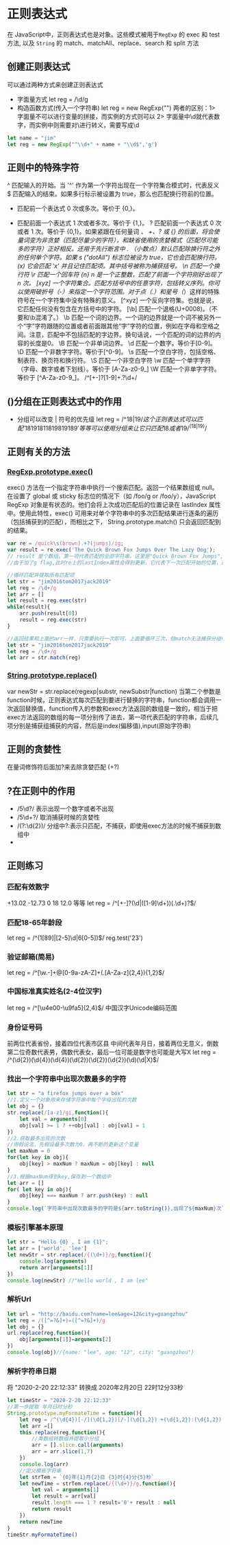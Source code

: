 # 正则表达式
在 JavaScript中，正则表达式也是对象。这些模式被用于`RegExp` 的 exec 和 test 方法, 以及 `String` 的 match、matchAll、replace、search 和 split 方法
## 创建正则表达式
可以通过两种方式来创建正则表达式
- 字面量方式
let reg = /\d/g
- 构造函数方式(传入一个字符串)
let reg = new RegExp("")
两者的区别：1> 字面量不可以进行变量的拼接，而实例的方式则可以 2> 字面量中\d就代表数字，而实例中则需要对\进行转义，需要写成\\d
```javascript
let name = "jim"
let reg = new RegExp("^\\d+" + name + "\\d$",'g')
```
## 正则中的特殊字符
^ 匹配输入的开始。当 '^' 作为第一个字符出现在一个字符集合模式时，代表反义
$ 匹配输入的结束。如果多行标示被设置为 true，那么也匹配换行符前的位置。
* 匹配前一个表达式 0 次或多次。等价于 {0,}。
+ 匹配前面一个表达式 1 次或者多次。等价于 {1,}。
? 匹配前面一个表达式 0 次或者 1 次。等价于 {0,1}。如果紧跟在任何量词 *、 +、? 或 {} 的后面，将会使量词变为非贪婪（匹配尽量少的字符），和缺省使用的贪婪模式（匹配尽可能多的字符）正好相反。还用于先行断言中
. （小数点）默认匹配除换行符之外的任何单个字符。如果 s ("dotAll") 标志位被设为 true，它也会匹配换行符。
(x) 它会匹配 'x' 并且记住匹配项。其中括号被称为捕获括号。
\n 匹配一个换行符
\r	匹配一个回车符
{n} n 是一个正整数，匹配了前面一个字符刚好出现了 n 次。
[xyz] 一个字符集合。匹配方括号中的任意字符，包括转义序列。你可以使用破折号（-）来指定一个字符范围。对于点（.）和星号（*）这样的特殊符号在一个字符集中没有特殊的意义。
[^xyz] 一个反向字符集。也就是说， 它匹配任何没有包含在方括号中的字符。
[\b] 匹配一个退格(U+0008)。（不要和\b混淆了。）
\b 匹配一个词的边界。一个词的边界就是一个词不被另外一个“字”字符跟随的位置或者前面跟其他“字”字符的位置，例如在字母和空格之间。注意，匹配中不包括匹配的字边界。换句话说，一个匹配的词的边界的内容的长度是0。
\B 匹配一个非单词边界。
\d 匹配一个数字。等价于[0-9]。
\D 匹配一个非数字字符。等价于[^0-9]。
\s 匹配一个空白字符，包括空格、制表符、换页符和换行符。
\S 匹配一个非空白字符
\w 匹配一个单字字符（字母、数字或者下划线）。等价于 [A-Za-z0-9_]
\W 匹配一个非单字字符。等价于 [^A-Za-z0-9_]。
/^[+-]?[1-9]+\.?\d+/

## ()分组在正则表达式中的作用
- 分组可以改变 | 符号的优先级
let reg = /^18|19$/ 这个正则表达式可以匹配  '18 19 181 1819 819 189 '等等
可以使用分组来让它只匹配18 或者19 /^(18|19)$/ 
## 正则有关的方法
### [RegExp.prototype.exec()](https://developer.mozilla.org/zh-CN/docs/Web/JavaScript/Reference/Global_Objects/RegExp/exec)
exec() 方法在一个指定字符串中执行一个搜索匹配。返回一个结果数组或 null。
在设置了 global 或 sticky 标志位的情况下（如 /foo/g or /foo/y），JavaScript RegExp 对象是有状态的。他们会将上次成功匹配后的位置记录在 lastIndex 属性中。使用此特性，exec() 可用来对单个字符串中的多次匹配结果进行逐条的遍历（包括捕获到的匹配），而相比之下， String.prototype.match() 只会返回匹配到的结果。
```javascript
var re = /quick\s(brown).+?(jumps)/ig;
var result = re.exec('The Quick Brown Fox Jumps Over The Lazy Dog');
// result 是个数组，第一项代表匹配的全部字符串，这里是"Quick Brown Fox Jumps",第二项和第三项是括号中的分组捕获，这里是"Brown""Jumps",还有一个index属性，代表匹配到的字符位于原始字符串的基于0的索引值，这里是4，还有input属性，代表原始字符串。
//由于加了g flag,此时re上的lastIndex属性会得到更新，它代表下一次匹配开始的位置，这里是25，再次匹配的时候会返回null。
```
```js
//循环匹配并提取所有匹配项
let str = "jim2016tom2017jack2019"
let reg = /\d+/g
let arr = []
let result = reg.exec(str)
while(result){
    arr.push(result[0])
    result = reg.exec(str)
}
```
```js
//返回结果和上面的arr一样，只需要执行一次即可，上面要循环三次，但match无法捕获分组中的匹配项，exec则可以。
let str = "jim2016tom2017jack2019"
let reg = /\d+/g
let arr = str.match(reg)
```
### [String.prototype.replace()](https://developer.mozilla.org/en-US/docs/Web/JavaScript/Reference/Global_Objects/String/replace)
var newStr = str.replace(regexp|substr, newSubstr|function)
当第二个参数是function时候，正则表达式每次匹配到要进行替换的字符串，function都会调用一次返回替换值，function传入的参数和exec方法返回的数组是一致的，相当于把exec方法返回的数组的每一项分别传了进去，第一项代表匹配的字符串，后续几项分别是捕获组捕获的内容，然后是index(偏移值),input(原始字符串)
## 正则的贪婪性
在量词修饰符后面加?来去除贪婪匹配 (+?)
## ?在正则中的作用
- /5\d?/ 表示出现一个数字或者不出现
- /5\d+?/ 取消捕获时候的贪婪性
- /(?:\d{2})/ 分组中?:表示只匹配，不捕获，即使用exec方法的时候不捕获到数组中
- 
## 正则练习
### 匹配有效数字
+13.02 -12.73 0 18 12.0 等等
let  reg = /^[+-]?(\d|([1-9]\d+))(\.\d+)?$/
### 匹配18-65年龄段
let reg = /^(1[89]|[2-5]\d|6[0-5])$/
reg.test('23')
### 验证邮箱(简易)
let reg = /^[\w.-]+@[0-9a-zA-Z]+(\.[A-Za-z]{2,4}){1,2}$/
### 中国标准真实姓名(2-4位汉字)
let reg = /^[\u4e00-\u9fa5]{2,4}$/
中国汉字Unicode编码范围
### 身份证号码
前两位代表省份，接着四位代表市区县 中间代表年月日，接着两位无意义，倒数第二位奇数代表男，偶数代表女，最后一位可能是数字也可能是大写X
let reg = /^(\d{2})(\d{4})(\d{4})(\d{2})(\d{2})(\d{2})(\d)(\d|X)$/
### 找出一个字符串中出现次数最多的字符
```js
let str = "a firefox jumps over a box"
//1.定义一个对象用来存储字符串中每个字母出现的次数
let obj = {}
str.replace(/[a-z]/gi,function(){
    let val = arguments[0]
    obj[val] >= 1 ? ++obj[val] : obj[val] = 1
})
//2.获取最多出现的次数
//用假设法，先假设最多次数为0，再不断的更新这个变量
let maxNum = 0
for(let key in obj){
    obj[key] > maxNum ? maxNum = obj[key] : null
}
//3.根据maxNum得到key,保存到一个数组中
let arr = []
for( let key in obj){
    obj[key] === maxNum ? arr.push(key) : null
}
console.log(`字符串中出现次数最多的字符是${arr.toString()},出现了${maxNum}次`)
```
### 模板引擎基本原理
```js
let str = "Hello {0} , I am {1}";
let arr = ['world', 'lee']
let newStr = str.replace(/{(\d+)}/g,function(){
    console.log(arguments)
    return arr[arguments[1]]
})
console.log(newStr) //"Hello world , I am lee"
```
### 解析Url
```js
let url = "http://baidu.com?name=lee&age=12&city=guangzhou"
let reg = /([^=?&]+)=([^=?&]+)/g
let obj = {}
url.replace(reg,function(){
    obj[arguments[1]]=arguments[2]
})
console.log(obj)//{name: "lee", age: "12", city: "guangzhou"}
```
### 解析字符串日期
将 "2020-2-20 22:12:33" 转换成 2020年2月20日 22时12分33秒

```js
let timeStr = "2020-2-20 22:12:33"
//第一步提取 年月日时分秒
String.prototype.myFormateTime = function(){
    let reg = /^(\d{4})[-/](\d{1,2})[/-](\d{1,2}) +(\d{1,2}):(\d{1,2}):(\d{1,2})$/g
    let arr =[]
    this.replace(reg,function(){
        //类数组转数组并提取小分组
        arr = [].slice.call(arguments)
        arr = arr.slice(1,7)
    })
    console.log(arr)   
    //定义模板字符串
    let strTem = `{0}年{1}月{2}日 {3}时{4}分{5}秒`
    let newTime = strTem.replace(/{(\d+)}/g,function(){
        let val = arguments[1]
        let result = arr[val]
        result.length === 1 ? result='0'+ result : null
        return result
    })
    return newTime
}
timeStr.myFormateTime()
```
